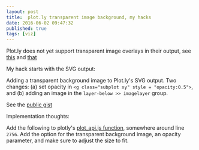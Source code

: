 ```yaml
---
layout: post
title:  plot.ly transparent image background, my hacks
date: 2016-06-02 09:47:32
published: true
tags: [viz]
---
```


Plot.ly does not yet support transparent image overlays in their output, see [this](http://garyfeng.github.io/2016/06/background-images-in-plot-ly.html) and [that](http://garyfeng.github.io/2016/06/background-images-in-plot-ly-coming-soon.html)


My hack starts with the SVG output:

Adding a transparent background image to Plot.ly's SVG output. Two changes: (a) set opacity in `<g class="subplot xy" style = "opacity:0.5">`, and (b) adding an image in the `layer-below >> imagelayer` group.

See the [public gist](https://gist.github.com/garyfeng/9516714839c84a1982dda74dd5f14a6c)

Implementation thoughts:

Add the following to plotly's [plot_api.js function](https://github.com/plotly/plotly.js/blob/3b5178c0441ad046118f0688026bb9486df80d9e/src/plot_api/plot_api.js), somewhere around line `2756`. Add the option for the transparent background image, an opacity parameter, and make sure to adjust the size to fit. 
